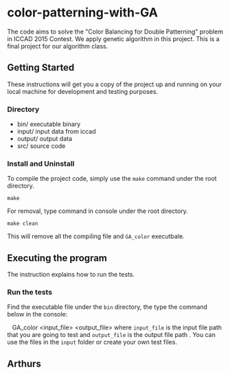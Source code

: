 # color-patterning-with-GA
The code aims to solve the "Color Balancing for Double Patterning" problem in ICCAD 2015 Contest. We apply genetic algorithm in this project. This is a final project for our algorithm class.

## Getting Started
These instructions will get you a copy of the project up and running on your local machine for development and testing purposes.

### Directory
* bin/        executable binary
* input/      input data from iccad
* output/     output data
* src/        source code

### Install and Uninstall
To compile the project code, simply use the `make` command under the root directory.
    
    make
For removal, type command in console under the root directory.
    
    make clean
This will remove all the compiling file and `GA_color` executbale.

## Executing the program
The instruction explains how to run the tests.

### Run the tests
Find the executable file under the `bin` directory, the type the command below in the console:
    
    GA_color <input_file> <output_file>
where `input_file` is the input file path that you are going to test and `output_file` is the output file path . You can use the files in the `input` folder or create your own test files. 

## Arthurs 

